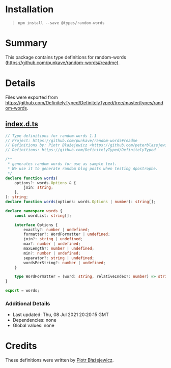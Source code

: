 # Installation
> `npm install --save @types/random-words`

# Summary
This package contains type definitions for random-words (https://github.com/punkave/random-words#readme).

# Details
Files were exported from https://github.com/DefinitelyTyped/DefinitelyTyped/tree/master/types/random-words.
## [index.d.ts](https://github.com/DefinitelyTyped/DefinitelyTyped/tree/master/types/random-words/index.d.ts)
````ts
// Type definitions for random-words 1.1
// Project: https://github.com/punkave/random-words#readme
// Definitions by: Piotr Błażejewicz <https://github.com/peterblazejewicz>
// Definitions: https://github.com/DefinitelyTyped/DefinitelyTyped

/**
 * generates random words for use as sample text.
 * We use it to generate random blog posts when testing Apostrophe.
 */
declare function words(
    options?: words.Options & {
        join: string;
    },
): string;
declare function words(options: words.Options | number): string[];

declare namespace words {
    const wordList: string[];

    interface Options {
        exactly?: number | undefined;
        formatter?: WordFormatter | undefined;
        join?: string | undefined;
        max?: number | undefined;
        maxLength?: number | undefined;
        min?: number | undefined;
        separator?: string | undefined;
        wordsPerString?: number | undefined;
    }

    type WordFormatter = (word: string, relativeIndex?: number) => string;
}

export = words;

````

### Additional Details
 * Last updated: Thu, 08 Jul 2021 20:20:15 GMT
 * Dependencies: none
 * Global values: none

# Credits
These definitions were written by [Piotr Błażejewicz](https://github.com/peterblazejewicz).
